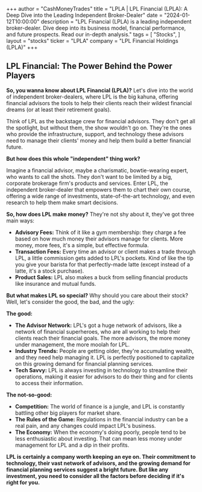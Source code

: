 +++
author = "CashMoneyTrades"
title = "LPLA |  LPL Financial (LPLA): A Deep Dive into the Leading Independent Broker-Dealer"
date = "2024-01-12T10:00:00"
description = "LPL Financial (LPLA) is a leading independent broker-dealer. Dive deep into its business model, financial performance, and future prospects. Read our in-depth analysis."
tags = [
"Stocks",
]
layout = "stocks"
ticker = "LPLA"
company = "LPL Financial Holdings (LPLA)"
+++
        


## LPL Financial: The Power Behind the Power Players

**So, you wanna know about LPL Financial (LPLA)?** Let's dive into the world of independent broker-dealers, where LPL is the big kahuna, offering financial advisors the tools to help their clients reach their wildest financial dreams (or at least their retirement goals).

Think of LPL as the backstage crew for financial advisors. They don't get all the spotlight, but without them, the show wouldn't go on. They're the ones who provide the infrastructure, support, and technology these advisors need to manage their clients' money and help them build a better financial future.

**But how does this whole "independent" thing work?**

Imagine a financial advisor, maybe a charismatic, bowtie-wearing expert, who wants to call the shots. They don't want to be limited by a big, corporate brokerage firm's products and services. Enter LPL, the independent broker-dealer that empowers them to chart their own course, offering a wide range of investments, state-of-the-art technology, and even research to help them make smart decisions.

**So, how does LPL make money?** They're not shy about it, they've got three main ways:

* **Advisory Fees:** Think of it like a gym membership: they charge a fee based on how much money their advisors manage for clients. More money, more fees, it's a simple, but effective formula.
* **Transaction Fees:** Every time an advisor or client makes a trade through LPL, a little commission gets added to LPL's pockets. Kind of like the tip you give your barista for that perfectly-made latte (except instead of a latte, it's a stock purchase).
* **Product Sales:** LPL also makes a buck from selling financial products like insurance and mutual funds.

**But what makes LPL so special?** Why should you care about their stock? Well, let's consider the good, the bad, and the ugly:

**The good:**

* **The Advisor Network:** LPL's got a huge network of advisors, like a network of financial superheroes, who are all working to help their clients reach their financial goals. The more advisors, the more money under management, the more moolah for LPL.
* **Industry Trends:** People are getting older, they're accumulating wealth, and they need help managing it. LPL is perfectly positioned to capitalize on this growing demand for financial planning services.
* **Tech Savvy:** LPL is always investing in technology to streamline their operations, making it easier for advisors to do their thing and for clients to access their information.

**The not-so-good:**

* **Competition:** The world of finance is a jungle, and LPL is constantly battling other big players for market share.
* **The Rules of the Game:** Regulations in the financial industry can be a real pain, and any changes could impact LPL's business.
* **The Economy:** When the economy's doing poorly, people tend to be less enthusiastic about investing. That can mean less money under management for LPL and a dip in their profits.

**LPL is certainly a company worth keeping an eye on. Their commitment to technology, their vast network of advisors, and the growing demand for financial planning services suggest a bright future. But like any investment, you need to consider all the factors before deciding if it's right for you.** 

        